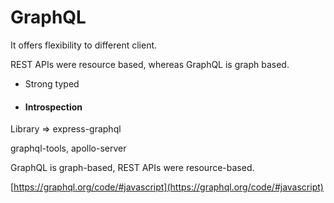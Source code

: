 # GraphQL

It offers flexibility to different client.&#x20;

REST APIs were resource based, whereas GraphQL is graph based.



* Strong typed
*   #### Introspection



Library => express-graphql

graphql-tools, apollo-server

GraphQL is graph-based, REST APIs were resource-based.

[https://graphql.org/code/#javascript](https://graphql.org/code/#javascript)
